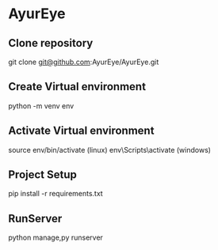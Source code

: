 # AyurEye

## Clone repository
git clone git@github.com:AyurEye/AyurEye.git

## Create Virtual environment
python -m venv env

## Activate Virtual environment
source env/bin/activate (linux)
env\Scripts\activate (windows)


## Project Setup 
pip install -r requirements.txt

## RunServer 
python manage,py runserver 


